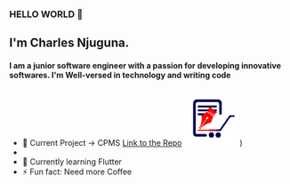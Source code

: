 ### HELLO WORLD 👋

## I'm Charles Njuguna.
#### I am a junior software engineer with a passion for developing innovative softwares. I'm Well-versed in technology and writing code



- 🔭 Current Project -> CPMS [Link to the Repo](https://github.com/charlesncn/CPMS) <img src="https://github.com/charlesncn/CPMS/blob/main/app/src/main/res/mipmap-xxhdpi/pj_icon.png" width="100" height="100">)
- 
- 🌱 Currently learning Flutter
- ⚡ Fun fact: Need more Coffee

